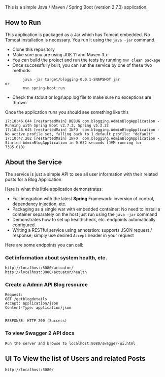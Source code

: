 
This is a simple Java / Maven / Spring Boot (version 2.7.3) application.

## How to Run 

This application is packaged as a Jar which has Tomcat embedded. No Tomcat installation is necessary. You run it using the ```java -jar``` command.

* Clone this repository 
* Make sure you are using JDK 11 and Maven 3.x
* You can build the project and run the tests by running ```mvn clean package```
* Once successfully built, you can run the service by one of these two methods:
```
        java -jar target/blogging-0.0.1-SNAPSHOT.jar
or
        mvn spring-boot:run
```
* Check the stdout or logs\app.log file to make sure no exceptions are thrown

Once the application runs you should see something like this

```
17:10:46.644 [restartedMain] DEBUG com.blogging.AdminBlogApplication - Running with Spring Boot v2.7.3, Spring v5.3.22
17:10:46.645 [restartedMain] INFO  com.blogging.AdminBlogApplication - No active profile set, falling back to 1 default profile: "default"
17:10:47.202 [restartedMain] INFO  com.blogging.AdminBlogApplication - Started AdminBlogApplication in 0.632 seconds (JVM running for 7385.018)
```

## About the Service

The service is just a simple API to see all user information with their related posts for a Blog Application. 

Here is what this little application demonstrates: 

* Full integration with the latest **Spring** Framework: inversion of control, dependency injection, etc.
* Packaging as a single war with embedded container: No need to install a container separately on the host just run using the ``java -jar`` command
* Demonstrates how to set up healthcheck, etc. endpoints automatically configured. 
* Writing a RESTful service using annotation: supports JSON request / response; simply use desired ``Accept`` header in your request

Here are some endpoints you can call:

### Get information about system health, etc.

```
http://localhost:8080/actuator/
http://localhost:8080/actuator/health

```
### Create a Admin API Blog resource

```
Request:
GET /getblogdetails
Accept: application/json
Content-Type: application/json


RESPONSE: HTTP 200 (Success)
```

### To view Swagger 2 API docs
````
Run the server and browse to localhost:8080/swagger-ui.html

`````

## UI To View the list of Users and related Posts  

````
http://localhost:8080/ 

````
